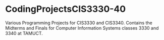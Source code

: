 # CodingProjectsCIS3330-40
Various Programming Projects for CIS3330 and CIS3340.
Contains the Midterms and Finals for Computer Information Systems classes 3330 and 3340 at TAMUCT.
